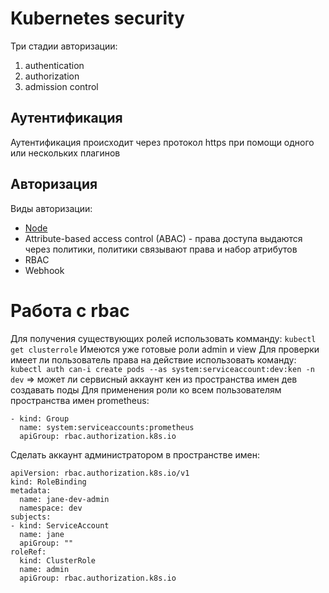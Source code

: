 # Kubernetes security
Три стадии авторизации:
1. authentication 
2. authorization 
3. admission control
## Аутентификация
Аутентификация происходит через протокол https при помощи одного или нескольких плагинов
## Авторизация
Виды авторизации:
- [Node](https://kubernetes.io/docs/reference/access-authn-authz/node/) 
- Attribute-based access control (ABAC) - права доступа выдаются через политики, политики связывают права и набор атрибутов
- RBAC
- Webhook

# Работа с rbac
Для получения существующих ролей использовать комманду:
`kubectl get clusterrole`
Имеются уже готовые роли admin и view
Для проверки имеет ли пользователь права на действие использовать команду:
`kubectl auth can-i create pods --as system:serviceaccount:dev:ken -n dev` => может ли сервисный аккаунт кен из пространства имен дев создавать поды
Для применения роли ко всем пользователям пространства имен prometheus:
```
- kind: Group
  name: system:serviceaccounts:prometheus
  apiGroup: rbac.authorization.k8s.io
```
Сделать аккаунт администратором в пространстве имен:
```
apiVersion: rbac.authorization.k8s.io/v1
kind: RoleBinding
metadata:
  name: jane-dev-admin
  namespace: dev
subjects:
- kind: ServiceAccount
  name: jane
  apiGroup: ""
roleRef:
  kind: ClusterRole
  name: admin
  apiGroup: rbac.authorization.k8s.io
```